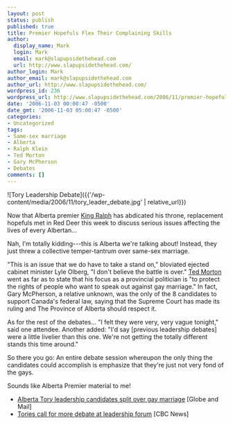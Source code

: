 ```yaml
---
layout: post
status: publish
published: true
title: Premier Hopefuls Flex Their Complaining Skills
author:
  display_name: Mark
  login: Mark
  email: mark@slapupsidethehead.com
  url: http://www.slapupsidethehead.com/
author_login: Mark
author_email: mark@slapupsidethehead.com
author_url: http://www.slapupsidethehead.com/
wordpress_id: 236
wordpress_url: http://www.slapupsidethehead.com/2006/11/premier-hopefuls-obsess-over-same-sex-marriage/
date: '2006-11-03 00:00:47 -0500'
date_gmt: '2006-11-03 05:00:47 -0500'
categories:
- Uncategorized
tags:
- Same-sex marriage
- Alberta
- Ralph Klein
- Ted Morton
- Gary McPherson
- Debates
comments: []
---
```

![Tory Leadership Debate]({{'/wp-content/media/2006/11/tory_leader_debate.jpg' | relative_url}})

Now that Alberta premier [King Ralph](http://www.slapupsidethehead.com/2006/04/ralph-to-leave-throne/ "Ol' Ralphy Klein.") has abdicated his throne, replacement hopefuls met in Red Deer this week to discuss serious issues affecting the lives of every Albertan...

Nah, I'm totally kidding---this is Alberta we're talking about! Instead, they just threw a collective temper-tantrum over same-sex marriage.

"This is an issue that we do have to take a stand on," bloviated ejected cabinet minister Lyle Olberg, "I don't believe the battle is over." [Ted Morton](http://www.slapupsidethehead.com/2006/10/morton-take-a-hint/ "The definitive one-issue man") went as far as to state that his focus as a provincial politician is "to protect the rights of people who want to speak out against gay marriage." In fact, Gary McPherson, a relative unknown, was the only of the 8 candidates to support Canada's federal law, saying that the Supreme Court has made its ruling and The Province of Alberta should respect it.

As for the rest of the debates... "I felt they were very, very vague tonight," said one attendee. Another added: "I'd say [previous leadership debates] were a little livelier than this one. We're not getting the totally different stands this time around."

So there you go: An entire debate session whereupon the only thing the candidates could accomplish is emphasize that they're just not very fond of the gays.

Sounds like Alberta Premier material to me!

- [Alberta Tory leadership candidates split over gay marriage](http://www.theglobeandmail.com/servlet/story/RTGAM.20061102.waltatories1102/BNStory/National/home) [Globe and Mail]
- [Tories call for more debate at leadership forum](http://www.cbc.ca/canada/edmonton/story/2006/11/02/ralph-hopeful.html) [CBC News]
